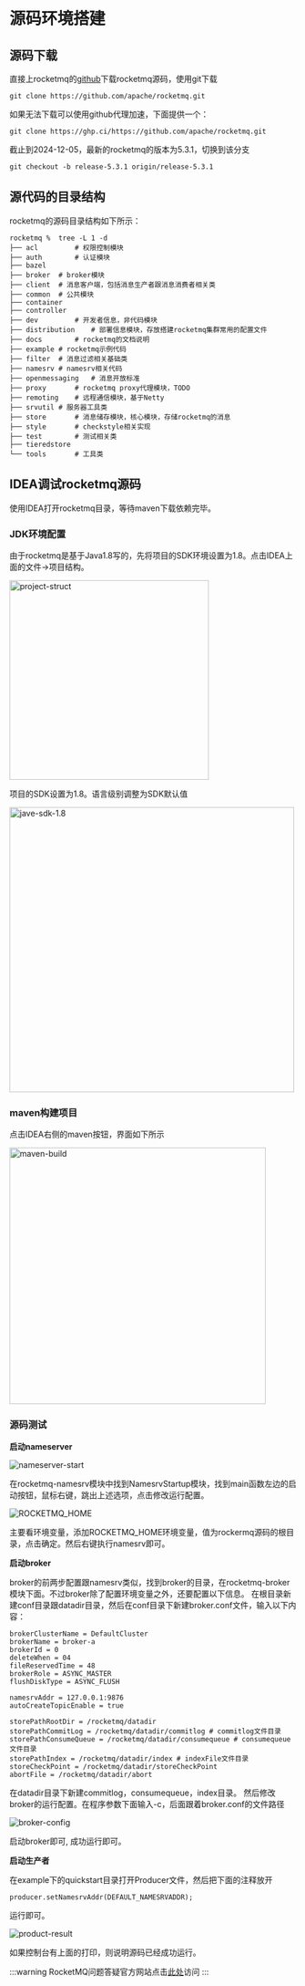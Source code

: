# 源码环境搭建

## 源码下载

直接上rocketmq的[github](https://github.com/apache/rocketmq)下载rocketmq源码，使用git下载

```
git clone https://github.com/apache/rocketmq.git
```

如果无法下载可以使用github代理加速，下面提供一个：

```
git clone https://ghp.ci/https://github.com/apache/rocketmq.git
```

截止到2024-12-05，最新的rocketmq的版本为5.3.1，切换到该分支

```
git checkout -b release-5.3.1 origin/release-5.3.1
```

## 源代码的目录结构

rocketmq的源码目录结构如下所示：

```
rocketmq %  tree -L 1 -d
├── acl			# 权限控制模块
├── auth		# 认证模块
├── bazel
├── broker  # broker模块
├── client  # 消息客户端，包括消息生产者跟消息消费者相关类
├── common	# 公共模块
├── container
├── controller
├── dev			# 开发者信息，非代码模块
├── distribution	# 部署信息模块，存放搭建rocketmq集群常用的配置文件
├── docs		# rocketmq的文档说明
├── example	# rocketmq示例代码
├── filter	# 消息过滤相关基础类
├── namesrv	# namesrv相关代码
├── openmessaging	# 消息开放标准
├── proxy		# rocketmq proxy代理模块，TODO
├── remoting	# 远程通信模块，基于Netty
├── srvutil	# 服务器工具类
├── store		# 消息储存模块，核心模块，存储rocketmq的消息
├── style		# checkstyle相关实现
├── test		# 测试相关类
├── tieredstore
└── tools		# 工具类
```

## IDEA调试rocketmq源码

使用IDEA打开rocketmq目录，等待maven下载依赖完毕。

### JDK环境配置

由于rocketmq是基于Java1.8写的，先将项目的SDK环境设置为1.8。点击IDEA上面的文件->项目结构。

<img src="./images/project-struct.png" width = "350" alt="project-struct" />

项目的SDK设置为1.8。语言级别调整为SDK默认值

<img src="./images/jave-sdk-1.8.png" width = "500" alt="jave-sdk-1.8" />

### maven构建项目

点击IDEA右侧的maven按钮，界面如下所示

<img src="./images/maven-build.png" width = "450" alt="maven-build" />

### 源码测试

**启动nameserver**

![nameserver-start](./images/nameserver-start.png)

在rocketmq-namesrv模块中找到NamesrvStartup模块，找到main函数左边的启动按钮，鼠标右键，跳出上述选项，点击修改运行配置。

 ![ROCKETMQ_HOME](./images/ROCKETMQ_HOME.png)

 主要看环境变量，添加ROCKETMQ_HOME环境变量，值为rockermq源码的根目录，点击确定。然后右键执行namesrv即可。

**启动broker**

broker的前两步配置跟namesrv类似，找到broker的目录，在rocketmq-broker模块下面。不过broker除了配置环境变量之外，还要配置以下信息。
在根目录新建conf目录跟datadir目录，然后在conf目录下新建broker.conf文件，输入以下内容：

```
brokerClusterName = DefaultCluster
brokerName = broker-a
brokerId = 0
deleteWhen = 04
fileReservedTime = 48
brokerRole = ASYNC_MASTER
flushDiskType = ASYNC_FLUSH

namesrvAddr = 127.0.0.1:9876
autoCreateTopicEnable = true

storePathRootDir = /rocketmq/datadir	
storePathCommitLog = /rocketmq/datadir/commitlog # commitlog文件目录
storePathConsumeQueue = /rocketmq/datadir/consumequeue # consumequeue文件目录
storePathIndex = /rocketmq/datadir/index # indexFile文件目录
storeCheckPoint = /rocketmq/datadir/storeCheckPoint
abortFile = /rocketmq/datadir/abort
```

在datadir目录下新建commitlog，consumequeue，index目录。
然后修改broker的运行配置。在程序参数下面输入-c，后面跟着broker.conf的文件路径

![broker-config](./images/broker-config.png)

启动broker即可, 成功运行即可。

**启动生产者**

在example下的quickstart目录打开Producer文件，然后把下面的注释放开

```
producer.setNamesrvAddr(DEFAULT_NAMESRVADDR);
```

运行即可。

![product-result](./images/product-result.png)

如果控制台有上面的打印，则说明源码已经成功运行。

:::warning
RocketMQ问题答疑官方网站点击[此处](https://rocketmq.io/faq/)访问
:::